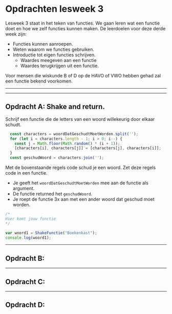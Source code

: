 # Opdrachten lesweek 3
Lesweek 3 staat in het teken van functies. We gaan leren wat een functie doet en hoe we zelf functies kunnen maken. De leerdoelen voor deze derde week zijn:

* Functies kunnen aanroepen.
* Weten waarom we functies gebruiken.
* Introductie tot eigen functies schrijven.
    * Waardes meegeven aan een functie
    * Waardes terugkrijgen uit een functie.

Voor mensen die wiskunde B of D op de HAVO of VWO hebben gehad zal een functie bekend voorkomen.

---
---

## **Opdracht A: Shake and return.**

Schrijf een functie die de letters van een woord willekeurig door elkaar schudt. 
```js
  const characters = woordDatGeschudtMoetWorden.split('');
  for (let i = characters.length - 1; i > 0; i--) {
    const j = Math.floor(Math.random() * (i + 1));
    [characters[i], characters[j]] = [characters[j], characters[i]];
  }
  const geschudWoord = characters.join('');
```
Met de bovenstaande regels code schud je een woord. Zet deze regels code in een functie.
* Je geeft het `woordDatGeschudtMoetWorden` mee aan de functie als argument.
* De functie returned het `geschudWoord`.
* Je roept de functie 3x aan met een ander woord dat geschud moet worden.

```js
/*
Hier komt jouw functie
*/

var woord1 = ShakeFunctie("Boekenkast");
console.log(woord1);
```

---
## **Opdracht B:**

---
## **Opdracht C:**

---
## **Opdracht D:**